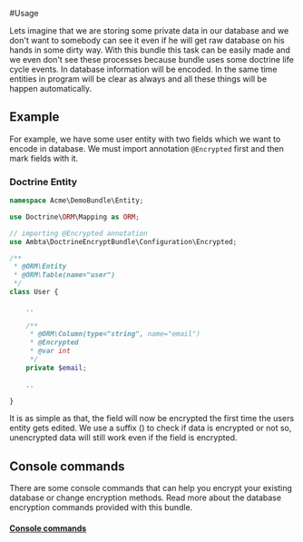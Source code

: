 #Usage

Lets imagine that we are storing some private data in our database and we don't want 
to somebody can see it even if he will get raw database on his hands in some dirty way. 
With this bundle this task can be easily made and we even don't see these processes 
because bundle uses some doctrine life cycle events. In database information will 
be encoded. In the same time entities in program will be clear as always and all 
these things will be happen automatically.

## Example

For example, we have some user entity with two fields which we want to encode in database.
We must import annotation `@Encrypted` first and then mark fields with it.

### Doctrine Entity

``` php
namespace Acme\DemoBundle\Entity;

use Doctrine\ORM\Mapping as ORM;

// importing @Encrypted annotation
use Ambta\DoctrineEncryptBundle\Configuration\Encrypted;

/**
 * @ORM\Entity
 * @ORM\Table(name="user")
 */
class User {
    
    ..
    
    /**
     * @ORM\Column(type="string", name="email")
     * @Encrypted
     * @var int
     */
    private $email;
   
    ..

}
```

It is as simple as that, the field will now be encrypted the first time the users entity gets edited.
We use a suffix (<ENC>) to check if data is encrypted or not so, unencrypted data will still work even if the field is encrypted.

## Console commands

There are some console commands that can help you encrypt your existing database or change encryption methods.
Read more about the database encryption commands provided with this bundle.

#### [Console commands](https://github.com/ambta/DoctrineEncryptBundle/blob/master/Resources/doc/commands.md)
